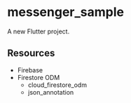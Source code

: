 # messenger_sample

A new Flutter project.

## Resources

- Firebase
- Firestore ODM
    - cloud_firestore_odm
    - json_annotation
